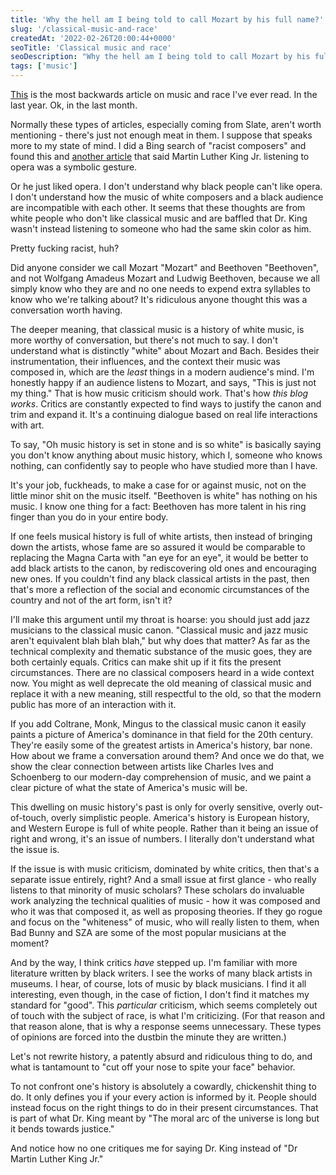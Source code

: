 ```yaml
---
title: 'Why the hell am I being told to call Mozart by his full name?'
slug: '/classical-music-and-race'
createdAt: '2022-02-26T20:00:44+0000'
seoTitle: 'Classical music and race'
seoDescription: "Why the hell am I being told to call Mozart by his full name? Doesn't such a suggestion reveal more about the author than society?"
tags: ['music']
---
```


<a href="https://slate.com/culture/2020/10/fullname-famous-composers-racism-sexism.html" target="_blank" rel="noopener noreferrer">This</a> is the most backwards article on music and race I've ever read. In the last year. Ok, in the last month.

Normally these types of articles, especially coming from Slate, aren't worth mentioning - there's just not enough meat in them. I suppose that speaks more to my state of mind. I did a Bing search of "racist composers" and found this and <a href="https://www.newyorker.com/magazine/2020/09/21/black-scholars-confront-white-supremacy-in-classical-music" target="_blank" rel="noopener noreferrer">another article</a> that said Martin Luther King Jr. listening to opera was a symbolic gesture.

Or he just liked opera. I don't understand why black people can't like opera. I don't understand how the music of white composers and a black audience are incompatible with each other. It seems that these thoughts are from white people who don't like classical music and are baffled that Dr. King wasn't instead listening to someone who had the same skin color as him.

Pretty fucking racist, huh?

Did anyone consider we call Mozart "Mozart" and Beethoven "Beethoven", and not Wolfgang Amadeus Mozart and Ludwig Beethoven, because we all simply know who they are and no one needs to expend extra syllables to know who we're talking about? It's ridiculous anyone thought this was a conversation worth having.

The deeper meaning, that classical music is a history of white music, is more worthy of conversation, but there's not much to say. I don't understand what is distinctly "white" about Mozart and Bach. Besides their instrumentation, their influences, and the context their music was composed in, which are the _least_ things in a modern audience's mind. I'm honestly happy if an audience listens to Mozart, and says, "This is just not my thing." That is how music criticism should work. That's how _this blog works_. Critics are constantly expected to find ways to justify the canon and trim and expand it. It's a continuing dialogue based on real life interactions with art.

To say, "Oh music history is set in stone and is so white" is basically saying you don't know anything about music history, which I, someone who knows nothing, can confidently say to people who have studied more than I have.

It's your job, fuckheads, to make a case for or against music, not on the little minor shit on the music itself. "Beethoven is white" has nothing on his music. I know one thing for a fact: Beethoven has more talent in his ring finger than you do in your entire body.

If one feels musical history is full of white artists, then instead of bringing down the artists, whose fame are so assured it would be comparable to replacing the Magna Carta with "an eye for an eye", it would be better to add black artists to the canon, by rediscovering old ones and encouraging new ones. If you couldn't find any black classical artists in the past, then that's more a reflection of the social and economic circumstances of the country and not of the art form, isn't it?

I'll make this argument until my throat is hoarse: you should just add jazz musicians to the classical music canon. "Classical music and jazz music aren't equivalent blah blah blah," but why does that matter? As far as the technical complexity and thematic substance of the music goes, they are both certainly equals. Critics can make shit up if it fits the present circumstances. There are no classical composers heard in a wide context now. You might as well deprecate the old meaning of classical music and replace it with a new meaning, still respectful to the old, so that the modern public has more of an interaction with it.

If you add Coltrane, Monk, Mingus to the classical music canon it easily paints a picture of America's dominance in that field for the 20th century. They're easily some of the greatest artists in America's history, bar none. How about we frame a conversation around them? And once we do that, we show the clear connection between artists like Charles Ives and Schoenberg to our modern-day comprehension of music, and we paint a clear picture of what the state of America's music will be.

This dwelling on music history's past is only for overly sensitive, overly out-of-touch, overly simplistic people. America's history is European history, and Western Europe is full of white people. Rather than it being an issue of right and wrong, it's an issue of numbers. I literally don't understand what the issue is.

If the issue is with music criticism, dominated by white critics, then that's a separate issue entirely, right? And a small issue at first glance - who really listens to that minority of music scholars? These scholars do invaluable work analyzing the technical qualities of music - how it was composed and who it was that composed it, as well as proposing theories. If they go rogue and focus on the "whiteness" of music, who will really listen to them, when Bad Bunny and SZA are some of the most popular musicians at the moment?

And by the way, I think critics _have_ stepped up. I'm familiar with more literature written by black writers. I see the works of many black artists in museums. I hear, of course, lots of music by black musicians. I find it all interesting, even though, in the case of fiction, I don't find it matches my standard for "good". This _particular_ criticism, which seems completely out of touch with the subject of race, is what I'm criticizing. (For that reason and that reason alone, that is why a response seems unnecessary. These types of opinions are forced into the dustbin the minute they are written.)

Let's not rewrite history, a patently absurd and ridiculous thing to do, and what is tantamount to "cut off your nose to spite your face" behavior.

To not confront one's history is absolutely a cowardly, chickenshit thing to do. It only defines you if your every action is informed by it. People should instead focus on the right things to do in their present circumstances. That is part of what Dr. King meant by "The moral arc of the universe is long but it bends towards justice."

And notice how no one critiques me for saying Dr. King instead of "Dr Martin Luther King Jr."

